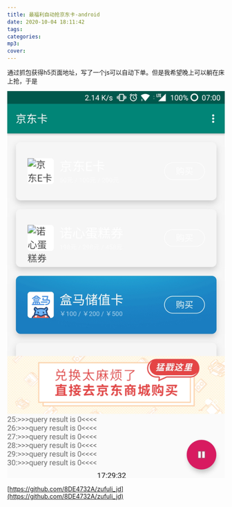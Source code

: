 ```yaml
---
title: 最福利自动抢京东卡-android
date: 2020-10-04 18:11:42
tags:
categories:
mp3:
cover:
---
```


通过抓包获得h5页面地址，写了一个js可以自动下单。但是我希望晚上可以躺在床上抢，于是

![](/assets/zuifuli.jpg)

[https://github.com/8DE4732A/zufuli_jd](https://github.com/8DE4732A/zufuli_jd)
